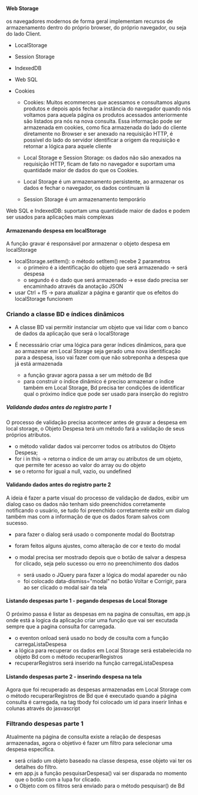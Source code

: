 #### Web Storage

os navegadores modernos de forma geral implementam recursos de armazenamento dentro do próprio browser, do próprio navegador, ou seja do lado Client.

- LocalStorage
- Session Storage
- IndexedDB
- Web SQL
- Cookies

    * Cookies: Muitos ecommerces que acessamos e consultamos alguns produtos e depois após fechar a instância do navegador quando nós voltamos para aquela página os produtos acessados anteriormente são listados pra nós na nova consulta. Essa informação pode ser armazenada em cookies, como fica armazenada do lado do cliente diretamente no Browser e ser anexado na requisição HTTP, é possível do lado do servidor identificar a origem da requisição e retornar a lógica para aquele cliente

    * Local Storage e Session Storage: os dados não são anexados na requisição HTTP, ficam de fato no navegador e suportam uma quantidade maior de dados do que os Cookies.

    * Local Storage é um armazenamento persistente, ao armazenar os dados e fechar o navegador, os dados continuam lá
    * Session Storage é um armazenamento temporário

Web SQL e IndexedDB: suportam uma quantidade maior de dados e podem ser usados para aplicações mais complexas

#### Armazenando despesa em localStorage

A função gravar é responsável por armazenar o objeto despesa em localStorage

* localStorage.setItem(): o método setItem() recebe 2 parametros
    - o primeiro é a identificação do objeto que será armazenado -> será despesa
    - o segundo é o dado que será armazenado -> esse dado precisa ser encaminhado através da anotação JSON
* usar Ctrl + f5 -> para atualizar a página e garantir que os efeitos do localStorage funcionem

### Criando a classe BD e índices dinâmicos

* A classe BD vai permitir instanciar um objeto que vai lidar com o banco de dados da aplicação que será o localStorage

* É necesssário criar uma lógica para gerar índices dinâmicos, para que ao armazenar em Local Storage seja gerado uma nova identificação para a despesa, isso vai fazer com que não sobreponha a despesa que já está armazenada

    * a função gravar agora passa a ser um método de Bd
    * para construir o índice dinâmico é preciso armazenar o índice também em Local Storage, Bd precisa ter condições de identificar qual o próximo índice que pode ser usado para inserção do registro

##### Validando dados antes do registro parte 1

O processo de validação precisa acontecer antes de gravar a despesa em local storage, o Objeto Despesa terá um método fará a validação de seus próprios atributos.

* o método validar dados vai percorrer todos os atributos do Objeto Despesa;
* for i in this -> retorna o indice de um array ou atributos de um objeto, que permite ter acesso ao valor do array ou do objeto
* se o retorno for igual a null, vazio, ou undefined

#### Validando dados antes do registro parte 2

A ideia é fazer a parte visual do processo de validação de dados, exibir um dialog caso os dados não tenham sido preenchidos corretamente notificando o usuário, se tudo foi preenchido corretamente exibir um dialog também mas com a informação de que os dados foram salvos com sucesso.

* para fazer o dialog será usado o componente modal do Bootstrap
* foram feitos alguns ajustes, como alteração de cor e texto do modal
  
* o modal precisa ser mostrado depois que o botão de salvar a despesa for clicado, seja pelo sucesso ou erro no preenchimento dos dados
    -   será usado o JQuery para fazer a lógica do modal apareder ou não
    -   foi colocado data-dismiss="modal" no botão Voltar e Corrigir, para ao ser clicado o modal sair da tela


#### Listando despesas parte 1 - pegando despesas de Local Storage

O próximo passa é listar as despesas em na pagina de consultas, em app.js onde está a logica da aplicação criar uma função que vai ser excutada sempre que a pagina consulta for carregada.

* o eventon onload será usado no body de cosulta com a função carregaListaDespesa
* a lógica para recuperar os dados em Local Storage será estabelecida no objeto Bd com o método recuperarRegistros
* recuperarRegistros será inserido na função carregaListaDespesa

#### Listando despesas parte 2 - inserindo despesa na tela

Agora que foi recuperado as despesas armazenadas em Local Storage com o método recuperarRegistros de Bd que é executado quando a página consulta é carregada, na tag tbody foi colocado um id <tbody id="listaDespesas"> para inserir linhas e colunas através do jasvascript

### Filtrando despesas parte 1

Atualmente na página de consulta existe a relação de despesas armazenadas, agora o objetivo é fazer um filtro para selecionar uma despesa específica.

* será criado um objeto baseado na classe despesa, esse objeto vai ter os detalhes do filtro.
* em app.js a função pesquisarDespesa() vai ser disparada no momento que o botão com a lupa for clicado.
* o Objeto com os filtros será enviado para o método pesquisar() de Bd 